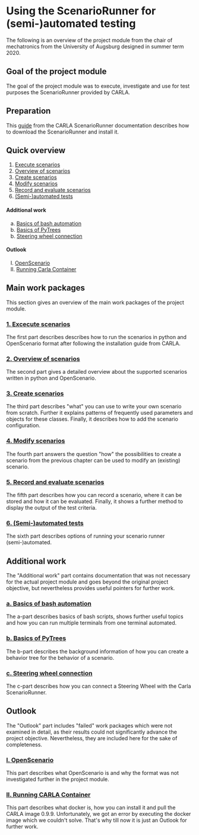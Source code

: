 # Using the ScenarioRunner for (semi-)automated testing

The following is an overview of the project module from the chair of mechatronics from the University of Augsburg designed in summer term 2020. 

## Goal of the project module

The goal of the project module was to execute, investigate and use for test purposes the ScenarioRunner provided by CARLA.

## Preparation

This [guide](Docs/getting_scenariorunner.md) from the CARLA ScenarioRunner documentation describes how to download the ScenarioRunner and install it.

## Quick overview

1. [Execute scenarios](Execute_Scenarios.md)
2. [Overview of scenarios](Overview_of_Scenarios.md)
3. [Create scenarios](Create_Scenarios.md) 
4. [Modify scenarios](Modify_Scenarios.md) 
5. [Record and evaluate scenarios](Record_and_evaluate_Scenarios.md) 
6. [(Semi-)automated tests](Semi_automated_tests.md)

#### Additional work

&nbsp;&nbsp;&nbsp;a. [Basics of bash automation](Basics_of_bash_automation.md)\
&nbsp;&nbsp;&nbsp;b. [Basics of PyTrees](py_trees.md)\
&nbsp;&nbsp;&nbsp;b. [Steering wheel connection](Steering_Wheel.md)

#### Outlook

&nbsp;&nbsp;&nbsp;I.  [OpenScenario](openscenario.md)\
&nbsp;&nbsp;&nbsp;II. [Running Carla Container](run_scenario_runner_from_docker.md)

## Main work packages
This section gives an overview of the main work packages of the project module. 

### [1. Excecute scenarios](Execute_Scenarios.md)
The first part describes describes how to run the scenarios in python and OpenScenario format after following the installation guide from CARLA.

### [2. Overview of scenarios](Overview_of_Scenarios.md)
The second part gives a detailed overview about the supported scenarios written in python and OpenScenario.

### [3. Create scenarios](Create_Scenarios.md)
The third part describes "what" you can use to write your own scenario from scratch. Further it explains patterns of frequently used parameters and objects for these classes. Finally, it describes how to add the scenario configuration.

### [4. Modify scenarios](Modify_Scenarios.md)
The fourth part answers the question "how" the possibilities to create a scenario from the previous chapter can be used to modify an (existing) scenario.

### [5. Record and evaluate scenarios](Record_and_evaluate_Scenarios.md)
The fifth part describes how you can record a scenario, where it can be stored and how it can be evaluated. Finally, it shows a further method to display the output of the test criteria.

### [6. (Semi-)automated tests](Semi_automated_tests.md)
The sixth part describes  options of running your scenario runner (semi-)automated.

## Additional work
The "Additional work" part contains documentation that was not necessary for the actual project module and goes beyond the original project objective, but nevertheless provides useful pointers for further work.

### [a. Basics of bash automation](Basics_of_bash_automation.md)
The a-part describes basics of bash scripts, shows further useful topics and how you can run multiple terminals from one terminal automated.

### [b. Basics of PyTrees](py_trees.md)
The b-part describes the background information of how you can create a behavior tree for the behavior of a scenario.

### [c. Steering wheel connection](Steering_Wheel.md)
The c-part describes how you can connect a Steering Wheel with the Carla ScenarioRunner.

## Outlook
The "Outlook" part includes "failed" work packages which were not examined in detail, as their results could not significantly advance the project objective. Nevertheless, they are included here for the sake of completeness.

### [I. OpenScenario](openscenario.md)
This part describes what OpenScenario is and why the format was not investigated further in the project module.

### [II. Running CARLA Container](run_scenario_runner_from_docker.md)
This part describes what docker is, how you can install it and pull the CARLA image 0.9.9. Unfortunately, we got an error by executing the docker image which we couldn't solve. That's why till now it is just an Outlook for further work.